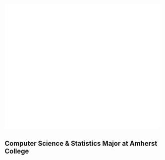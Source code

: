 <h1>
  <img src="name.svg" width="800" height="400" alt="Tucker Barach" style="--background: red;" />
</h1>

<h2>
    Computer Science & Statistics Major at Amherst College
</h2>
